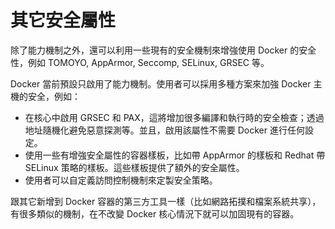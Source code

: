 # 其它安全屬性

除了能力機制之外，還可以利用一些現有的安全機制來增強使用 Docker 的安全性，例如 TOMOYO, AppArmor, Seccomp, SELinux, GRSEC 等。

Docker 當前預設只啟用了能力機制。使用者可以採用多種方案來加強 Docker 主機的安全，例如：
* 在核心中啟用 GRSEC 和 PAX，這將增加很多編譯和執行時的安全檢查；透過地址隨機化避免惡意探測等。並且，啟用該屬性不需要 Docker 進行任何設定。
* 使用一些有增強安全屬性的容器樣板，比如帶 AppArmor 的樣板和 Redhat 帶 SELinux 策略的樣板。這些樣板提供了額外的安全屬性。
* 使用者可以自定義訪問控制機制來定製安全策略。

跟其它新增到 Docker 容器的第三方工具一樣（比如網路拓撲和檔案系統共享），有很多類似的機制，在不改變 Docker 核心情況下就可以加固現有的容器。
